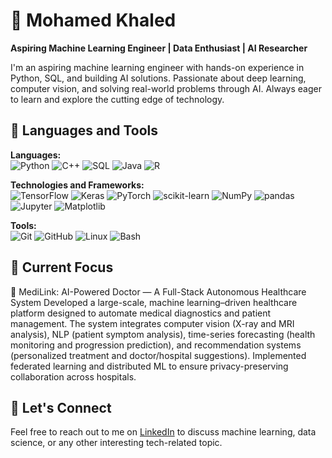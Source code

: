 # 🚀 Mohamed Khaled  
**Aspiring Machine Learning Engineer | Data Enthusiast | AI Researcher**  

I'm an aspiring machine learning engineer with hands-on experience in Python, SQL, and building AI solutions. Passionate about deep learning, computer vision, and solving real-world problems through AI. Always eager to learn and explore the cutting edge of technology.

## 🧰 Languages and Tools

**Languages:**  
![Python](https://img.shields.io/badge/-Python-3776AB?style=for-the-badge&logo=python&logoColor=white&logoWidth=25) ![C++](https://img.shields.io/badge/-C++-00599C?style=for-the-badge&logo=cplusplus&logoColor=white&logoWidth=25) ![SQL](https://img.shields.io/badge/-SQL-006A4D?style=for-the-badge&logo=postgresql&logoColor=white&logoWidth=25) ![Java](https://img.shields.io/badge/-Java-007396?style=for-the-badge&logo=java&logoColor=white&logoWidth=25) ![R](https://img.shields.io/badge/-R-276DC3?style=for-the-badge&logo=r&logoColor=white&logoWidth=25)

**Technologies and Frameworks:**  
![TensorFlow](https://img.shields.io/badge/-TensorFlow-FF6F00?style=for-the-badge&logo=tensorflow&logoColor=white&logoWidth=25) ![Keras](https://img.shields.io/badge/-Keras-D00000?style=for-the-badge&logo=keras&logoColor=white&logoWidth=25) ![PyTorch](https://img.shields.io/badge/-PyTorch-EE4C2C?style=for-the-badge&logo=pytorch&logoColor=white&logoWidth=25) ![scikit-learn](https://img.shields.io/badge/-scikit--learn-F7931E?style=for-the-badge&logo=scikit-learn&logoColor=white&logoWidth=25) ![NumPy](https://img.shields.io/badge/-NumPy-013243?style=for-the-badge&logo=numpy&logoColor=white&logoWidth=25) ![pandas](https://img.shields.io/badge/-pandas-150458?style=for-the-badge&logo=pandas&logoColor=white&logoWidth=25) ![Jupyter](https://img.shields.io/badge/-Jupyter-F37626?style=for-the-badge&logo=jupyter&logoColor=white&logoWidth=25) ![Matplotlib](https://img.shields.io/badge/-Matplotlib-005C5C?style=for-the-badge&logo=matplotlib&logoColor=white&logoWidth=25)

**Tools:**  
![Git](https://img.shields.io/badge/-Git-F05032?style=for-the-badge&logo=git&logoColor=white&logoWidth=25) ![GitHub](https://img.shields.io/badge/-GitHub-181717?style=for-the-badge&logo=github&logoColor=white&logoWidth=25) ![Linux](https://img.shields.io/badge/-Linux-000000?style=for-the-badge&logo=linux&logoColor=white&logoWidth=25) ![Bash](https://img.shields.io/badge/-Bash-4EAA25?style=for-the-badge&logo=gnu-bash&logoColor=white&logoWidth=25)


## 🌱 Current Focus

🚀 MediLink: AI-Powered Doctor — A Full-Stack Autonomous Healthcare System
Developed a large-scale, machine learning–driven healthcare platform designed to automate medical diagnostics and patient management. The system integrates computer vision (X-ray and MRI analysis), NLP (patient symptom analysis), time-series forecasting (health monitoring and progression prediction), and recommendation systems (personalized treatment and doctor/hospital suggestions). Implemented federated learning and distributed ML to ensure privacy-preserving collaboration across hospitals.

## 🤝 Let's Connect  

Feel free to reach out to me on [LinkedIn](https://www.linkedin.com/in/mohamed-khaled-5928b0319) to discuss machine learning, data science, or any other interesting tech-related topic.
